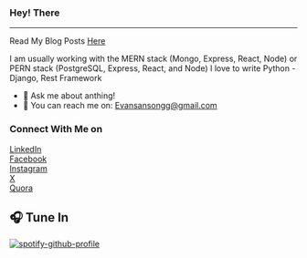 
<h3>Hey! There</h3>
<hr>
<p>
    Read My Blog Posts <a href="https://evansblog.hashnode.dev/" target="_blank">Here</a>
</p>

I am usually working with the MERN stack (Mongo, Express, React, Node) or PERN stack (PostgreSQL, Express, React, and Node)
I love to write Python - Django, Rest Framework

- 💬 Ask me about anthing! 
- 📧 You can reach me on: Evansansongg@gmail.com

 <p align='left' dir='auto'>
 <h3>
   Connect With Me on 
</h3>
<div>
 <a href="https://www.linkedin.com/in/evans646/">
   LinkedIn
</a>
</div>
<div>
 <a href="https://web.facebook.com/evansodeneho.ansong/">
   Facebook
 </a>
</div>
<div>
 <a href="https://www.instagram.com/grayman646/">
    Instagram
 </a>
 </div>
 <div>
 <a href="https://x.com/grayman646">X</a>
  </div>
 <div>
 <a href="https://www.quora.com/profile/Evans-Ansong">Quora</a>
</div>

 ## 🎧 Tune In
 
[![spotify-github-profile](https://spotify-github-profile.kittinanx.com/api/view?uid=badman1q&cover_image=true&theme=novatorem&show_offline=false&background_color=121212&interchange=false&bar_color=53b14f&bar_color_cover=false)](https://github.com/kittinan/spotify-github-profile)
